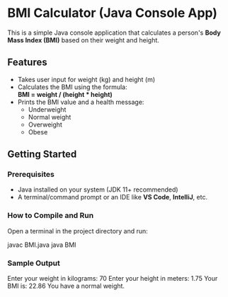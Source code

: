 # BMI Calculator (Java Console App)

This is a simple Java console application that calculates a person's **Body Mass Index (BMI)** based on their weight and height.

## Features

- Takes user input for weight (kg) and height (m)
- Calculates the BMI using the formula:  
  **BMI = weight / (height * height)**
- Prints the BMI value and a health message:
  - Underweight
  - Normal weight
  - Overweight
  - Obese

##  Getting Started

### Prerequisites

- Java installed on your system (JDK 11+ recommended)
- A terminal/command prompt or an IDE like **VS Code**, **IntelliJ**, etc.

###  How to Compile and Run

Open a terminal in the project directory and run:

javac BMI.java
java BMI

### Sample Output
Enter your weight in kilograms: 70
Enter your height in meters: 1.75
Your BMI is: 22.86
You have a normal weight.




